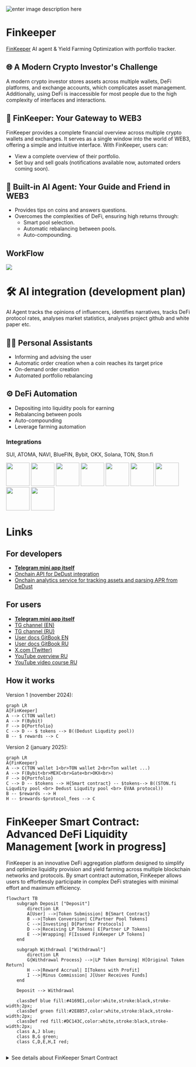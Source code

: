 
![enter image description here](https://sheremetev.aoserver.ru/storage/8ae7c3e09485cbe7701b2aa305ba9078/Marketing/FinKeeper/FinKeeper-1550-500.png)
# Finkeeper
[FinKeeper](https://finkeeper.pro/app) AI agent & Yield Farming Optimization with portfolio tracker.

## 🌐 A Modern Crypto Investor's Challenge

A modern crypto investor stores assets across multiple wallets, DeFi platforms, and exchange accounts, which complicates asset management. Additionally, using DeFi is inaccessible for most people due to the high complexity of interfaces and interactions.

## 🚀 FinKeeper: Your Gateway to WEB3

FinKeeper provides a complete financial overview across multiple crypto wallets and exchanges. It serves as a single window into the world of WEB3, offering a simple and intuitive interface. With FinKeeper, users can:

- View a complete overview of their portfolio.
- Set buy and sell goals (notifications available now, automated orders coming soon).

## 🤖 Built-in AI Agent: Your Guide and Friend in WEB3

- Provides tips on coins and answers questions.  
- Overcomes the complexities of DeFi, ensuring high returns through:  
  - Smart pool selection.
  - Automatic rebalancing between pools.
  - Auto-compounding.
 
## WorkFlow
<img src="https://sheremetev.aoserver.ru/storage/8ae7c3e09485cbe7701b2aa305ba9078/Marketing/FinKeeper/WorkFlow.png"  />

# 🛠️ AI integration (development plan)

AI Agent tracks the opinions of influencers, identifies narratives, tracks DeFi protocol rates, analyses market statistics, analyses project github and white paper etc.


## 🧑‍💻 Personal Assistants
- Informing and advising the user
- Automatic order creation when a coin reaches its target price
- On-demand order creation 
- Automated portfolio rebalancing

## ⚙️ DeFi Automation
- Depositing into liquidity pools for earning
- Rebalancing between pools
- Auto-compounding
- Leverage farming automation


### Integrations
SUI, ATOMA, NAVI, BlueFIN, Bybit, OKX, Solana, TON, Ston.fi 

<img src="https://s2.coinmarketcap.com/static/img/coins/64x64/20947.png" height="64" /> <img src="https://sheremetev.aoserver.ru/storage/8ae7c3e09485cbe7701b2aa305ba9078/Marketing/FinKeeper/fin-atoma.png" height="64" /> <img src="https://s2.coinmarketcap.com/static/img/coins/64x64/29296.png" height="64" /> <img src="https://s2.coinmarketcap.com/static/img/coins/64x64/8724.png" height="64" /> <img src="https://s2.coinmarketcap.com/static/img/exchanges/64x64/521.png" width="64" height="64" /> <img src="https://s2.coinmarketcap.com/static/img/exchanges/64x64/294.png" width="64" height="64" /> <img src="https://s2.coinmarketcap.com/static/img/coins/64x64/5426.png" width="64" height="64" /> <img src="https://s2.coinmarketcap.com/static/img/coins/64x64/11419.png" width="64" height="64" /> <img src="https://s2.coinmarketcap.com/static/img/coins/64x64/27311.png" width="64" height="64" />

# Links
## For developers
-   **[Telegram mini app itself](https://t.me/finkeeper_app_bot?start=7dccedf56cbec221467013d53b0aa373)**
- [Onchain API for DeDust integration](onchain)
- [Onchain analytics service for tracking assets and parsing APR from DeDust](onchain-analytics)
## For users
-   **[Telegram mini app itself](https://t.me/finkeeper_app_bot?start=7dccedf56cbec221467013d53b0aa373)**
-   [TG channel (EN)](https://t.me/+EcdwEgf0kjVmNjli)
-   [TG channel (RU)](https://t.me/+OvMVn3V9mDRjYzc6)
-   [User docs GitBook EN](https://finkeeper.gitbook.io/finkeeper/en)
-   [User docs GitBook RU](https://finkeeper.gitbook.io/finkeeper)
-   [X.com (Twitter)](https://x.com/FinKeeper/)
-   [YouTube overview RU](https://youtu.be/df085zBj6e0)
-   [YouTube video course RU](https://www.youtube.com/playlist?list=PLk_I_DvdiWKV7fCTwPQHFj1Z6cNmdWRH6)  

## How it works

Version 1 (november 2024):

```mermaid
graph LR
A[FinKeeper] 
A --> C(TON wallet)
A --> F(Bybit)
F --> D{Portfolio}
C --> D -- $ tokens --> B((Dedust Liqudity pool))
B -- $ rewards --> C
```
Version 2 (january 2025):

```mermaid
graph LR
A{FinKeeper}
A --> C(TON wallet 1<br>TON wallet 2<br>Ton wallet ...)
A --> F(Bybit<br>MEXC<br>Gate<br>OKX<br>)
F --> D{Portfolio}
C --> D -- $tokens --> H{Smart contract} -- $tokens--> B((STON.fi Liqudity pool <br> Dedust Liqudity pool <br> EVAA protocol))
B -- $rewards --> H
H -- $rewards-$protocol_fees --> C
```

# FinKeeper Smart Contract: Advanced DeFi Liquidity Management [work in progress]
FinKeeper is an innovative DeFi aggregation platform designed to simplify and optimize liquidity provision and yield farming across multiple blockchain networks and protocols. By smart contract automation, FinKeeper allows users to effortlessly participate in complex DeFi strategies with minimal effort and maximum efficiency.

```mermaid
flowchart TB
    subgraph Deposit ["Deposit"]
        direction LR
        A[User] -->|Token Submission| B{Smart Contract}
        B -->|Token Conversion| C[Partner Pool Tokens]
        C -->|Investing| D[Partner Protocols]
        D -->|Receiving LP Tokens| E[Partner LP Tokens]
        E -->|Wrapping| F[Issued FinKeeper LP Tokens]
    end

    subgraph Withdrawal ["Withdrawal"]
        direction LR
        G{Withdrawal Process} -->|LP Token Burning| H[Original Token Return]
        H -->|Reward Accrual| I[Tokens with Profit]
        I -->|Minus Commission| J[User Receives Funds]
    end

    Deposit --> Withdrawal

    classDef blue fill:#4169E1,color:white,stroke:black,stroke-width:2px;
    classDef green fill:#2E8B57,color:white,stroke:black,stroke-width:2px;
    classDef red fill:#DC143C,color:white,stroke:black,stroke-width:2px;
    class A,J blue;
    class B,G green;
    class C,D,E,H,I red;


```

<details><summary>See details about FinKeeper Smart Contract</summary>

## Technical Architecture
### Core Workflow
  
FinKeeper's core workflow is designed to streamline the process of liquidity provision and yield farming, making it accessible and efficient for users of all levels of experience. The platform automates the complex steps involved in participating in DeFi protocols, allowing users to deposit their tokens and let the smart contract handle the rest.

#### Step 1: Liquidity Supply

-   **Input**: Flexible multi-token deposit
-   **Blockchain Support**: Primary TON Blockchain
-   **Ecosystem Partners**: DeDust, Ston.fi, Tonstakers
-   **Flexibility**: Cross-token compatibility with integrated DEX pools

Users can deposit any supported tokens into the FinKeeper platform without worrying about compatibility or conversion.

#### Step 2: Intra-Contract Token Conversion

-   **Mechanism**: Automatic token swapping within smart contract
-   **Objective**: Align deposited assets with partner liquidity pool requirements
-   **Zero-Touch Operation**: Fully autonomous, no user intervention needed

FinKeeper's smart contract automatically handles the conversion of deposited tokens into the required tokens for the target liquidity pools. This seamless process eliminates the need for users to manually exchange tokens on decentralized exchanges, saving time.

#### Step 3: Liquidity Pool Integration

-   **Action**: Token allocation to partner liquidity pools
-   **Output**: Acquisition of native LP tokens
-   **Protocols**: Decentralized exchanges and lending platforms

The platform efficiently allocates the converted tokens into the chosen partner protocols' liquidity pools. By integrating with trusted DeFi platforms, FinKeeper ensures that users' assets are deployed in yield-generating opportunities with proven track records.

#### Step 4: LP Token Wrapping

-   **Process**: 1:1 wrapping of partner LP tokens
-   **Objective**: Generate native FinKeeper LP tokens
-   **User Benefit**: Standardized representation of liquidity share

FinKeeper issues its own LP tokens to represent users' shares in the underlying liquidity pools. These wrapped tokens provide a consistent and user-friendly way to track and manage investments across multiple protocols within the FinKeeper ecosystem.

#### Step 5: User Withdrawal Mechanism

-   **Trigger**: User-initiated withdrawal request
-   **Smart Contract Actions**:
    1.  Native LP token burning
    2.  Redemption of original LP tokens
    3.  Reward accumulation retrieval

When users decide to withdraw their assets, FinKeeper's smart contract efficiently unwinds their positions. The process includes burning the FinKeeper LP tokens, reclaiming the original LP tokens from partner protocols, and collecting any accrued rewards, ensuring users receive their initial investment plus any profits earned.

#### Step 6: Liquidity & Reward Settlement

-   **Token Conversion**: Flexible back-to-original token swapping
-   **Fee Structure**: FinKeeper service commission deduction
-   **Settlement**: Direct wallet transfer

The platform handles the final conversion of tokens back to the user's preferred assets if necessary, deducts a small service fee, and transfers the funds directly to the user's wallet. This streamlined process provides a hassle-free experience from deposit to withdrawal.
  

### Advanced Features: Leverage & Auto-Compounding

  ```mermaid
flowchart TD  
    A[User] -->|Tokens| B{Smart Contract}  
    B -->|Collateral| C[Lending]  
    B -->|Investments| D[Protocols]  
    C -->|Loan| D  
      
    subgraph Autocompound  
    E[Reward Collection]  
    E -->|Reinvest| D  
    end  
    
    subgraph RiskManagement  
    F{Monitoring}  
    F -->|Optimization| G[Liquidation Prevention]  
    end  
    
    D -->|Profit| E  
    D -->|Control| F  
      
    H[Final Income] --> A  
    
    classDef blue fill:#4169E1,color:white,stroke:black,stroke-width:2px;  
    classDef green fill:#2E8B57,color:white,stroke:black,stroke-width:2px;  
    classDef red fill:#DC143C,color:white,stroke:black,stroke-width:2px;  
    
    class A,H blue;  
    class B,F green;  
    class C,D,E,G red;
```
#### Leverage Mechanism

-   **Collateral Utilization**: Deposited liquidity as loan collateral
-   **Lending Protocol Integration**
-   **Dynamic Fund Allocation**
    -   User funds
    -   Borrowed capital

By utilizing the deposited assets as collateral, FinKeeper allows users to access additional capital through integrated lending protocols. This leveraged position enables users to amplify their investment capacity and potential returns, all managed seamlessly within the platform.

#### Auto-Compounding Engine

-   **Reward Collection**: Automatic harvesting across partner protocols
-   **Reinvestment Strategy**:
    1.  Reward token conversion
    2.  Liquidity pool reintegration
    3.  Compounded yield generation

FinKeeper's auto-compounding feature automatically collects rewards from various protocols and reinvests them to generate compounded yields. This process increases the overall return on investment without requiring users to manually claim and reinvest their rewards.

#### Risk Management

-   **Continuous Monitoring**:
    -   Collateralization ratio tracking
    -   Liquidation risk prevention
    -   Automatic position optimization

The platform includes robust risk management tools that continuously monitor users' leveraged positions. By tracking collateralization ratios and adjusting positions as needed, FinKeeper minimizes the risk of liquidation and ensures the security of users' assets.

## User Experience Benefits

### Operational Simplification

-   Single transaction execution
-   Elimination of manual inter-protocol interactions
-   Reduced transaction overhead

### Financial Optimization

-   Automated yield maximization
-   Leveraged investment strategies
-   Compound interest acceleration

### Risk Mitigation

-   Intelligent position management
-   Automated liquidation risk control
-   Diversified investment approach

## Technical Considerations

### Current Implementation

-   **Primary Blockchain**: The Open Network (TON)
-   **Planned Expansion**: Multi-chain support roadmap

### Future Development Trajectory

-   Enhanced blockchain ecosystem integration
-   Expanded token compatibility
-   Advanced yield optimization algorithms

## Security & Compliance

-   Audited smart contract architecture (For e.x. "OpenZeppelin")
-   Non-custodial fund management
-   Transparent operational mechanics

## Conclusion

FinKeeper represents a next-generation DeFi aggregation protocol, providing users with sophisticated, automated investment strategies through an innovative, user-centric smart contract design.
</details>
